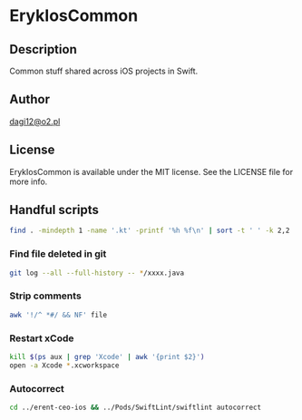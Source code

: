 # ErykIosCommon

## Description

Common stuff shared across iOS projects in Swift.

## Author

dagi12@o2.pl

## License

ErykIosCommon is available under the MIT license. See the LICENSE file for more info.

## Handful scripts

```bash
find . -mindepth 1 -name '.kt' -printf '%h %f\n' | sort -t ' ' -k 2,2 | uniq -f 1 --all-repeated=separate | tr ' ' '/'
```

### Find file deleted in git
```bash
git log --all --full-history -- */xxxx.java
```
### Strip comments
```bash
awk '!/^ *#/ && NF' file
```
### Restart xCode
```bash
kill $(ps aux | grep 'Xcode' | awk '{print $2}')
open -a Xcode *.xcworkspace
```
### Autocorrect
```bash
cd ../erent-ceo-ios && ../Pods/SwiftLint/swiftlint autocorrect
```
